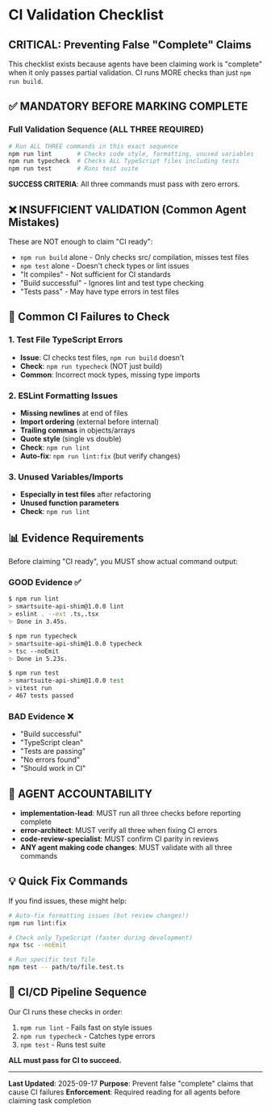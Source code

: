 # CI Validation Checklist

## CRITICAL: Preventing False "Complete" Claims

This checklist exists because agents have been claiming work is "complete" when it only passes partial validation. CI runs MORE checks than just `npm run build`.

## ✅ MANDATORY BEFORE MARKING COMPLETE

### Full Validation Sequence (ALL THREE REQUIRED)
```bash
# Run ALL THREE commands in this exact sequence
npm run lint       # Checks code style, formatting, unused variables
npm run typecheck  # Checks ALL TypeScript files including tests
npm run test       # Runs test suite
```

**SUCCESS CRITERIA**: All three commands must pass with zero errors.

## ❌ INSUFFICIENT VALIDATION (Common Agent Mistakes)

These are NOT enough to claim "CI ready":
- `npm run build` alone - Only checks src/ compilation, misses test files
- `npm test` alone - Doesn't check types or lint issues
- "It compiles" - Not sufficient for CI standards
- "Build successful" - Ignores lint and test type checking
- "Tests pass" - May have type errors in test files

## 🎯 Common CI Failures to Check

### 1. Test File TypeScript Errors
- **Issue**: CI checks test files, `npm run build` doesn't
- **Check**: `npm run typecheck` (NOT just build)
- **Common**: Incorrect mock types, missing type imports

### 2. ESLint Formatting Issues
- **Missing newlines** at end of files
- **Import ordering** (external before internal)
- **Trailing commas** in objects/arrays
- **Quote style** (single vs double)
- **Check**: `npm run lint`
- **Auto-fix**: `npm run lint:fix` (but verify changes)

### 3. Unused Variables/Imports
- **Especially in test files** after refactoring
- **Unused function parameters**
- **Check**: `npm run lint`

## 📊 Evidence Requirements

Before claiming "CI ready", you MUST show actual command output:

### GOOD Evidence ✅
```bash
$ npm run lint
> smartsuite-api-shim@1.0.0 lint
> eslint . --ext .ts,.tsx
✨ Done in 3.45s.

$ npm run typecheck
> smartsuite-api-shim@1.0.0 typecheck
> tsc --noEmit
✨ Done in 5.23s.

$ npm run test
> smartsuite-api-shim@1.0.0 test
> vitest run
✓ 467 tests passed
```

### BAD Evidence ❌
- "Build successful"
- "TypeScript clean"
- "Tests are passing"
- "No errors found"
- "Should work in CI"

## 🚨 AGENT ACCOUNTABILITY

- **implementation-lead**: MUST run all three checks before reporting complete
- **error-architect**: MUST verify all three when fixing CI errors
- **code-review-specialist**: MUST confirm CI parity in reviews
- **ANY agent making code changes**: MUST validate with all three commands

## 💡 Quick Fix Commands

If you find issues, these might help:
```bash
# Auto-fix formatting issues (but review changes!)
npm run lint:fix

# Check only TypeScript (faster during development)
npx tsc --noEmit

# Run specific test file
npm test -- path/to/file.test.ts
```

## 🔄 CI/CD Pipeline Sequence

Our CI runs these checks in order:
1. `npm run lint` - Fails fast on style issues
2. `npm run typecheck` - Catches type errors
3. `npm test` - Runs test suite

**ALL must pass for CI to succeed.**

---

**Last Updated**: 2025-09-17
**Purpose**: Prevent false "complete" claims that cause CI failures
**Enforcement**: Required reading for all agents before claiming task completion
